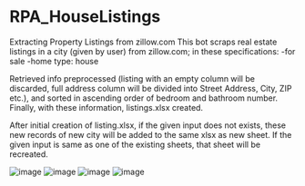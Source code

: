 # RPA_HouseListings
Extracting Property Listings from zillow.com
This bot scraps real estate listings in a city (given by user) from zillow.com; in these specifications:
-for sale
-home type: house

Retrieved info preprocessed (listing with an empty column will be discarded, full address column will be divided into Street Address, City, ZIP etc.), and sorted in ascending order of bedroom and bathroom number.
Finally, with these information, listings.xlsx created.

After initial creation of listing.xlsx, if the given input does not exists, these new records of  new city will be added to the same xlsx as new sheet. If the given input is same as one of the existing sheets, that sheet will be recreated.


![image](https://user-images.githubusercontent.com/46426033/230650760-e7f813b9-8bf6-41d4-a5b0-9be746f1613c.png)
![image](https://user-images.githubusercontent.com/46426033/230650959-e90bcc45-357a-446c-b47b-20fe15460e0f.png)
![image](https://user-images.githubusercontent.com/46426033/230651182-cafeb6ba-9076-4929-9872-b8f03711e268.png)
![image](https://user-images.githubusercontent.com/46426033/230651251-245aaec1-88fd-48b3-bf5d-7c0a53353e32.png)
